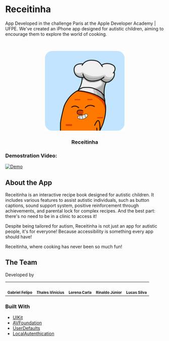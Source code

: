 # Receitinha 

App Developed in the challenge Paris at the Apple Developer Academy | UFPE. We've created an iPhone app designed for autistic children, aiming to encourage them to explore the world of cooking.

<!-- PROJECT LOGO -->
<br />
<p align="center">
  <a href="https://github.com/gabrielfelipo/Receitinha">
    <img src="https://raw.githubusercontent.com/gabrielfelipo/Receitinha/main/Receitinha/Receitinha/Assets.xcassets/AppIcon.appiconset/1024.png" alt="Logo" width="50%">

  </a>

  <h3 align="center">Receitinha</h3>

 <p align="center">

  </p>
  
  </p>
</p>

### Demostration Vídeo:
[![Demo](https://img.youtube.com/vi/nmUA2IlwZqo/0.jpg)](https://youtu.be/nmUA2IlwZqo)

## About the App
Receitinha is an interactive recipe book designed for autistic children. It includes various features to assist autistic individuals, such as button captions, sound support system, positive reinforcement through achievements, and parental lock for complex recipes. And the best part: there's no need to be in a clinic to access it!

Despite being tailored for autism, Receitinha is not just an app for autistic people, it's for everyone! Because accessibility is something every app should have!

Receitinha, where cooking has never been so much fun!


## The Team

Developed by

<table>
  <tr>
<td align="center"><a href="https://www.linkedin.com/in/gabriel-felipo-raeli-20329a1b1/"><img src="https://i.imgur.com/7FVUUrG.jpeg" width="100px;" alt=""/><br /><sub><b>Gabriel Felipo</b></sub></a><br/></td>

<td align="center"><a href="https://www.linkedin.com/in/thalesvgfraga/"><img src="https://i.imgur.com/K39AuNm.jpeg" width="100px;" alt=""/><br /><sub><b>Thales Vinícius</b></sub></a><br/></td>

<td align="center"><a href="https://www.linkedin.com/in/lorena-vilaca/"><img src="https://i.imgur.com/SBokZM2.jpeg" width="100px;" alt=""/><br /><sub><b>Lorena Carla</b></sub></a><br/></td>

<td align="center"><a href="https://www.linkedin.com/in/rinaldo-da-silva-bento-júnior-416a15201/"><img src="https://i.imgur.com/EYin5ui.jpeg" width="100px;" alt=""/><br /><sub><b>Rinaldo Júnior</b></sub></a><br/></td>

<td align="center"><a href="https://www.linkedin.com/in/lucas-souza-60839327a/"><img src="https://i.imgur.com/ji5YPRv.jpeg" width="100px;" alt=""/><br /><sub><b>Lucas Silva</b></sub></a><br/></td>
</tr>
 </table>

### Built With

* [ UIKit ]( https://developer.apple.com/documentation/uikit )
* [ AVFoundation ]( https://developer.apple.com/documentation/avfoundation/ )
* [ UserDefaults ]( https://developer.apple.com/documentation/foundation/userdefaults/ )
* [ LocalAutenthication ]( https://developer.apple.com/documentation/localauthentication )
